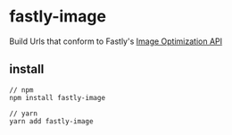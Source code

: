 # fastly-image

Build Urls that conform to Fastly's [Image Optimization API](https://docs.fastly.com/api/imageopto/)

## install
```
// npm
npm install fastly-image

// yarn
yarn add fastly-image
```
